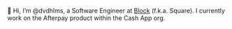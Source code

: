 👋 Hi, I’m @dvdhlms, a Software Engineer at [Block](https://block.xyz/) (f.k.a. Square). I currently work on the Afterpay product within the Cash App org.

<!---
dvdhlms/dvdhlms is a ✨ special ✨ repository because its `README.md` (this file) appears on your GitHub profile.
You can click the Preview link to take a look at your changes.
--->
